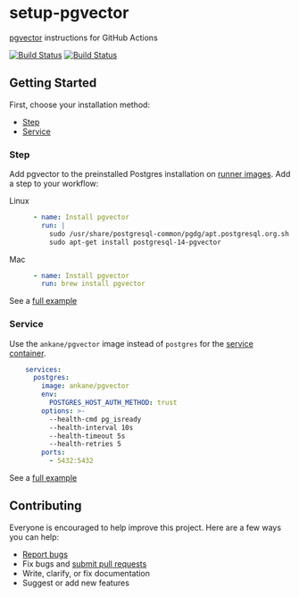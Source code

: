 # setup-pgvector

[pgvector](https://github.com/pgvector/pgvector) instructions for GitHub Actions

[![Build Status](https://github.com/pgvector/setup-pgvector/actions/workflows/step.yml/badge.svg?branch=master)](https://github.com/pgvector/setup-pgvector/actions) [![Build Status](https://github.com/pgvector/setup-pgvector/actions/workflows/service.yml/badge.svg?branch=master)](https://github.com/pgvector/setup-pgvector/actions)

## Getting Started

First, choose your installation method:

- [Step](#step)
- [Service](#service)

### Step

Add pgvector to the preinstalled Postgres installation on [runner images](https://github.com/actions/runner-images). Add a step to your workflow:

Linux

```yml
      - name: Install pgvector
        run: |
          sudo /usr/share/postgresql-common/pgdg/apt.postgresql.org.sh -y
          sudo apt-get install postgresql-14-pgvector
```

Mac

```yml
      - name: Install pgvector
        run: brew install pgvector
```

See a [full example](https://github.com/pgvector/setup-pgvector/blob/master/.github/workflows/step.yml)

### Service

Use the `ankane/pgvector` image instead of `postgres` for the [service container](https://docs.github.com/en/actions/using-containerized-services/creating-postgresql-service-containers).

```yml
    services:
      postgres:
        image: ankane/pgvector
        env:
          POSTGRES_HOST_AUTH_METHOD: trust
        options: >-
          --health-cmd pg_isready
          --health-interval 10s
          --health-timeout 5s
          --health-retries 5
        ports:
          - 5432:5432
```

See a [full example](https://github.com/pgvector/setup-pgvector/blob/master/.github/workflows/service.yml)

## Contributing

Everyone is encouraged to help improve this project. Here are a few ways you can help:

- [Report bugs](https://github.com/pgvector/setup-pgvector/issues)
- Fix bugs and [submit pull requests](https://github.com/pgvector/setup-pgvector/pulls)
- Write, clarify, or fix documentation
- Suggest or add new features
